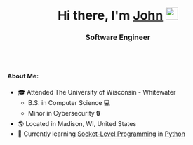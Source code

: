 <h1 align="center">
    Hi there, I'm <a href="https://www.linkedin.com/in/john-t-anderson">John<a />
        <img src="https://media.giphy.com/media/hvRJCLFzcasrR4ia7z/giphy.gif" width="28">
</h1>
<h3 align="center">Software Engineer</h3>
<br></br>
<h4>About Me:</h4>
<ul>
    <li>
        &#127891 Attended The University of Wisconsin - Whitewater
            <ul>
                <li>B.S. in Computer Science &#128187;</li>
                <li>Minor in Cybersecurity &#128274;</li>
            </ul>
    </li>
    <li>
        &#127758 Located in Madison, WI, United States
    </li>
    <li>
        &#127793 Currently learning <a href="https://docs.python.org/3/library/socket.html">Socket-Level Programming</a> in <a href="https://www.python.org/">Python</a>
    </li>
</ul>
